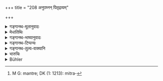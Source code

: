 +++
title = "208 अनुपघ्नन् पितृद्रव्यम्"

+++

<details><summary>गङ्गानथ-मूलानुवादः</summary>

If one of them acquires something by his own effort, without interfering with the patrimony,—that property, being acquired by his own labour, he need not give to others, unless he himself wishes it.—(208)
</details>

<details><summary>मेधातिथिः</summary>

विद्यानिमित्तस्य स्वयम् अर्जितस्यादानम् उक्तम् । अनेन व्यतिरिक्तस्य कृष्यादिलब्धस्यादातव्यतोच्यते । 

- <u>ननु</u> चायम् एव श्लोको न वक्तव्यः । **स्वयम् ईहितेन** स्वयं चेष्टया यल् **लब्धं** **तन् नाकामो दातुम् अर्हतीति** । किं विद्याधनादिश्लोकेन । 

- <u>उच्यते</u> । मन्त्रे[^५४६] विवाहादौ न सर्वस्य स्वयम् ईहोपपत्तिर् इति भेदेन व्यपदेशः ॥ ९.२०८ ॥


[^५४६]:
     M G: mantre; DK (1: 1213): mitra-
</details>

<details><summary>गङ्गानथ-भाष्यानुवादः</summary>

It has been already declared that a man need not give what he acquires
by his learning; this verse lays down that he need not give what he
himself acquires by agriculture and other means.

“This verse alone would have been enough:^(‘)the man need not give,
unless he wishes it, what he acquires by his own labour’; what was the
need for the other verse making special mention of the ‘gains of
learning’?

The answer to this is that there is no individual^(‘)effort’ or ‘labour’
involved is the case of^(‘)friendly presents,’ ‘marriage presents,’ and
the like; hence it was necessary to have a distinct verse referring to
these.—(208)
</details>

<details><summary>गङ्गानथ-टिप्पन्यः</summary>

‘*Īhitalabdham*’.—‘Obtained by such labour as agriculture and the like’
(Medhātithi, Kullūka and Nandana);—or ‘by any occupation entailing
trouble’ (Nārāyaṇa).

‘*Anupaghnan*’.—‘Without using’ (Nandana);—‘without living upon
(Rāghavānanda);—‘without detriment to’ (Kullūka).

Nandana says that the rule given in this verse may be reconciled with
that given in 205 by assuming that the latter presupposes that all
brothers exert themselves according to their ability.—Buhler.

This verse is quoted in *Mitākṣarā* (2.118), which explains ‘*Śrameṇa*’
as ‘by service, by fighting and so forth’;—and it reads the second line
totally differently, the meaning of which is ‘that shall not be given to
the co-sharers, norwhat is gained by learning’.—The *Bālambhaṭṭī* adds
that ‘*anupaghnan*’ is to be construed as ‘*anupaghnatā*.’

It is quoted in *Aparārka* (p. 723), which explains ‘*śrama*’ as
‘soldiering, agriculture and so forth;’—and ‘*īhā*’ as ‘work without
much labour’;—in *Vivādaratnākara* (p. 501);—in *Parāśaramādhava*
(Vyavahāra, p. 377), which explains ‘*śrama*’ as ‘agriculture and so
forth’ and notes that ‘*pitṛdravyam*’ here means ‘undivided
property’;—in *Madanapārijāta* (p. 685), which explains ‘*śrameṇa*’ as
‘by service, soldiering and so forth’;—by Jīmūtavāhana (*Dāyabhāga*, p.
178);—and in *Vīramitrodaya* (Vyavahāra 220b), which explains
‘*śrameṇa*’ as ‘by service and other means.’
</details>

<details><summary>गङ्गानथ-तुल्य-वाक्यानि</summary>

**(verses 9.204-208)  
**

See Comparative notes for [Verse
9.204].
</details>

<details><summary>भारुचिः</summary>

अर्थात् कामस्य दानम् अनुजानाति ॥ ९.२०८ ॥
</details>

<details><summary>Bühler</summary>

208	What one (brother) may acquire by his labour without using the patrimony, that acquisition, (made solely) by his own effort, he shall not share unless by his own will (with his brothers).
</details>
